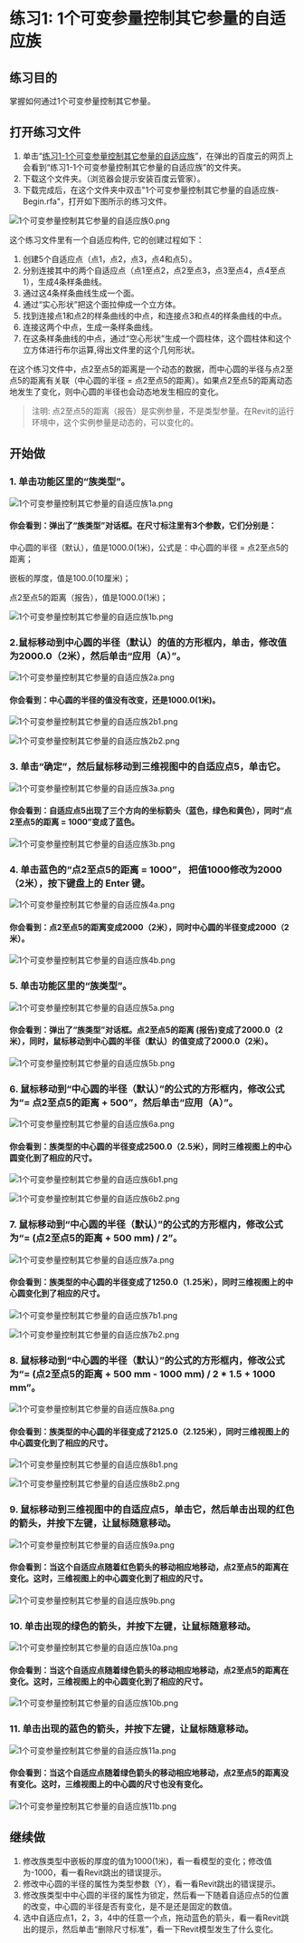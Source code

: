 # 练习1: 1个可变参量控制其它参量的自适应族

## 练习目的

掌握如何通过1个可变参量控制其它参量。

## 打开练习文件

1. 单击“[练习1-1个可变参量控制其它参量的自适应族](http://pan.baidu.com/s/1mhgrERm)”，在弹出的百度云的网页上会看到“练习1-1个可变参量控制其它参量的自适应族”的文件夹。
2. 下载这个文件夹。（浏览器会提示安装百度云管家）。
3. 下载完成后，在这个文件夹中双击"1个可变参量控制其它参量的自适应族-Begin.rfa"，打开如下图所示的练习文件。

![1个可变参量控制其它参量的自适应族0.png](/images/1个可变参量控制其它参量的自适应族/1个可变参量控制其它参量的自适应族0.png)

这个练习文件里有一个自适应构件, 它的创建过程如下：

1. 创建5个自适应点（点1，点2，点3，点4和点5）。
2. 分别连接其中的两个自适应点（点1至点2，点2至点3，点3至点4，点4至点1），生成4条样条曲线。
3. 通过这4条样条曲线生成一个面。
4. 通过“实心形状”把这个面拉伸成一个立方体。
5. 找到连接点1和点2的样条曲线的中点，和连接点3和点4的样条曲线的中点。
6. 连接这两个中点，生成一条样条曲线。
7. 在这条样条曲线的中点，通过“空心形状”生成一个圆柱体，这个圆柱体和这个立方体进行布尔运算,得出文件里的这个几何形状。

在这个练习文件中，点2至点5的距离是一个动态的数据，而中心圆的半径与点2至点5的距离有关联（中心圆的半径 = 点2至点5的距离）。如果点2至点5的距离动态地发生了变化，则中心圆的半径也会动态地发生相应的变化。

>注明: 点2至点5的距离（报告）是实例参量，不是类型参量。在Revit的运行环境中，这个实例参量是动态的，可以变化的。

## 开始做

### 1. 单击功能区里的“族类型”。

![1个可变参量控制其它参量的自适应族1a.png](/images/1个可变参量控制其它参量的自适应族/1个可变参量控制其它参量的自适应族1a.png)

#### 你会看到：弹出了“族类型”对话框。在尺寸标注里有3个参数，它们分别是：

中心圆的半径（默认），值是1000.0(1米)，公式是：中心圆的半径 = 点2至点5的距离；

嵌板的厚度，值是100.0(10厘米)；

点2至点5的距离（报告），值是1000.0(1米)；

![1个可变参量控制其它参量的自适应族1b.png](/images/1个可变参量控制其它参量的自适应族/1个可变参量控制其它参量的自适应族1b.png) 

### 2.鼠标移动到中心圆的半径（默认）的值的方形框内，单击，修改值为2000.0（2米），然后单击“应用（A）”。

![1个可变参量控制其它参量的自适应族2a.png](/images/1个可变参量控制其它参量的自适应族/1个可变参量控制其它参量的自适应族2a.png)

#### 你会看到：中心圆的半径的值没有改变，还是1000.0(1米)。

![1个可变参量控制其它参量的自适应族2b1.png](/images/1个可变参量控制其它参量的自适应族/1个可变参量控制其它参量的自适应族2b1.png)

![1个可变参量控制其它参量的自适应族2b2.png](/images/1个可变参量控制其它参量的自适应族/1个可变参量控制其它参量的自适应族2b2.png)

### 3. 单击“确定”，然后鼠标移动到三维视图中的自适应点5，单击它。

![1个可变参量控制其它参量的自适应族3a.png](/images/1个可变参量控制其它参量的自适应族/1个可变参量控制其它参量的自适应族3a.png)

#### 你会看到：自适应点5出现了三个方向的坐标箭头（蓝色，绿色和黄色），同时“点2至点5的距离 = 1000”变成了蓝色。

![1个可变参量控制其它参量的自适应族3b.png](/images/1个可变参量控制其它参量的自适应族/1个可变参量控制其它参量的自适应族3b.png)

### 4. 单击蓝色的“点2至点5的距离 = 1000”， 把值1000修改为2000（2米），按下键盘上的 Enter 键。

![1个可变参量控制其它参量的自适应族4a.png](/images/1个可变参量控制其它参量的自适应族/1个可变参量控制其它参量的自适应族4a.png)

#### 你会看到：点2至点5的距离变成2000（2米），同时中心圆的半径变成2000（2米）。

![1个可变参量控制其它参量的自适应族4b.png](/images/1个可变参量控制其它参量的自适应族/1个可变参量控制其它参量的自适应族4b.png)

### 5. 单击功能区里的“族类型”。

![1个可变参量控制其它参量的自适应族5a.png](/images/1个可变参量控制其它参量的自适应族/1个可变参量控制其它参量的自适应族5a.png)

#### 你会看到：弹出了“族类型”对话框。点2至点5的距离 (报告)变成了2000.0（2米），同时，鼠标移动到中心圆的半径（默认）的值变成了2000.0（2米）。

![1个可变参量控制其它参量的自适应族5b.png](/images/1个可变参量控制其它参量的自适应族/1个可变参量控制其它参量的自适应族5b.png)

### 6. 鼠标移动到“中心圆的半径（默认）”的公式的方形框内，修改公式为“= 点2至点5的距离 + 500”，然后单击“应用（A）”。

![1个可变参量控制其它参量的自适应族6a.png](/images/1个可变参量控制其它参量的自适应族/1个可变参量控制其它参量的自适应族6a.png)

#### 你会看到：族类型的中心圆的半径变成2500.0（2.5米），同时三维视图上的中心圆变化到了相应的尺寸。

![1个可变参量控制其它参量的自适应族6b1.png](/images/1个可变参量控制其它参量的自适应族/1个可变参量控制其它参量的自适应族6b1.png)

![1个可变参量控制其它参量的自适应族6b2.png](/images/1个可变参量控制其它参量的自适应族/1个可变参量控制其它参量的自适应族6b2.png)

### 7. 鼠标移动到“中心圆的半径（默认）”的公式的方形框内，修改公式为“= (点2至点5的距离 + 500 mm) / 2”。

![1个可变参量控制其它参量的自适应族7a.png](/images/1个可变参量控制其它参量的自适应族/1个可变参量控制其它参量的自适应族7a.png)

#### 你会看到：族类型的中心圆的半径变成了1250.0（1.25米），同时三维视图上的中心圆变化到了相应的尺寸。

![1个可变参量控制其它参量的自适应族7b1.png](/images/1个可变参量控制其它参量的自适应族/1个可变参量控制其它参量的自适应族7b1.png)

![1个可变参量控制其它参量的自适应族7b2.png](/images/1个可变参量控制其它参量的自适应族/1个可变参量控制其它参量的自适应族7b2.png)

### 8. 鼠标移动到“中心圆的半径（默认）”的公式的方形框内，修改公式为“= (点2至点5的距离 + 500 mm - 1000 mm) / 2 * 1.5 + 1000 mm”。

![1个可变参量控制其它参量的自适应族8a.png](/images/1个可变参量控制其它参量的自适应族/1个可变参量控制其它参量的自适应族8a.png)

#### 你会看到：族类型的中心圆的半径变成了2125.0（2.125米），同时三维视图上的中心圆变化到了相应的尺寸。

![1个可变参量控制其它参量的自适应族8b1.png](/images/1个可变参量控制其它参量的自适应族/1个可变参量控制其它参量的自适应族8b1.png)

![1个可变参量控制其它参量的自适应族8b2.png](/images/1个可变参量控制其它参量的自适应族/1个可变参量控制其它参量的自适应族8b2.png)

### 9. 鼠标移动到三维视图中的自适应点5，单击它，然后单击出现的红色的箭头，并按下左键，让鼠标随意移动。

![1个可变参量控制其它参量的自适应族9a.png](/images/1个可变参量控制其它参量的自适应族/1个可变参量控制其它参量的自适应族9a.png)

#### 你会看到：当这个自适应点随着红色箭头的移动相应地移动，点2至点5的距离在变化。这时，三维视图上的中心圆变化到了相应的尺寸。

![1个可变参量控制其它参量的自适应族9b.png](/images/1个可变参量控制其它参量的自适应族/1个可变参量控制其它参量的自适应族9b.png)

### 10. 单击出现的绿色的箭头，并按下左键，让鼠标随意移动。

![1个可变参量控制其它参量的自适应族10a.png](/images/1个可变参量控制其它参量的自适应族/1个可变参量控制其它参量的自适应族10a.png)

#### 你会看到：当这个自适应点随着绿色箭头的移动相应地移动，点2至点5的距离在变化。这时，三维视图上的中心圆变化到了相应的尺寸。

![1个可变参量控制其它参量的自适应族10b.png](/images/1个可变参量控制其它参量的自适应族/1个可变参量控制其它参量的自适应族10b.png)

### 11. 单击出现的蓝色的箭头，并按下左键，让鼠标随意移动。

![1个可变参量控制其它参量的自适应族11a.png](/images/1个可变参量控制其它参量的自适应族/1个可变参量控制其它参量的自适应族11a.png)

#### 你会看到：当这个自适应点随着绿色箭头的移动相应地移动，点2至点5的距离没有变化。这时，三维视图上的中心圆的尺寸也没有变化。

![1个可变参量控制其它参量的自适应族11b.png](/images/1个可变参量控制其它参量的自适应族/1个可变参量控制其它参量的自适应族11b.png)

## 继续做

1. 修改族类型中嵌板的厚度的值为1000(1米)，看一看模型的变化；修改值为-1000，看一看Revit跳出的错误提示。
2. 修改中心圆的半径的属性为类型参数（Y），看一看Revit跳出的错误提示。
3. 修改族类型中中心圆的半径的属性为锁定，然后看一下随着自适应点5的位置的改变，中心圆的半径是否有变化，是不是还是固定的数值。
4. 选中自适应点1，2，3，4中的任意一个点，拖动蓝色的箭头，看一看Revit跳出的提示，然后单击“删除尺寸标准”，看一下Revit模型发生了什么变化。





